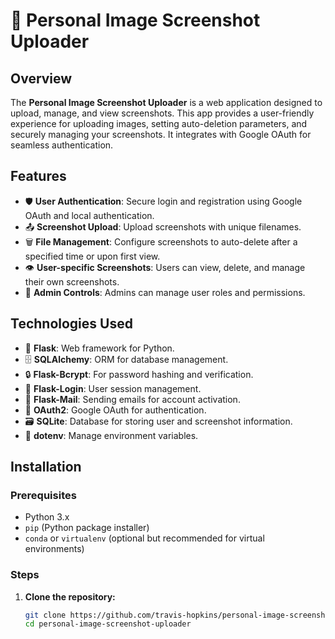 # 📸 Personal Image Screenshot Uploader

## Overview

The **Personal Image Screenshot Uploader** is a web application designed to upload, manage, and view screenshots. This app provides a user-friendly experience for uploading images, setting auto-deletion parameters, and securely managing your screenshots. It integrates with Google OAuth for seamless authentication.

## Features

- 🛡️ **User Authentication**: Secure login and registration using Google OAuth and local authentication.
- 📤 **Screenshot Upload**: Upload screenshots with unique filenames.
- 🗑️ **File Management**: Configure screenshots to auto-delete after a specified time or upon first view.
- 👁️ **User-specific Screenshots**: Users can view, delete, and manage their own screenshots.
- 🔧 **Admin Controls**: Admins can manage user roles and permissions.

## Technologies Used

- 🐍 **Flask**: Web framework for Python.
- 🗄️ **SQLAlchemy**: ORM for database management.
- 🔒 **Flask-Bcrypt**: For password hashing and verification.
- 🔑 **Flask-Login**: User session management.
- 📧 **Flask-Mail**: Sending emails for account activation.
- 🔐 **OAuth2**: Google OAuth for authentication.
- 🗃️ **SQLite**: Database for storing user and screenshot information.
- 💽 **dotenv**: Manage environment variables.

## Installation

### Prerequisites

- Python 3.x
- `pip` (Python package installer)
- `conda` or `virtualenv` (optional but recommended for virtual environments)

### Steps

1. **Clone the repository:**

   ```bash
   git clone https://github.com/travis-hopkins/personal-image-screenshot-uploader.git
   cd personal-image-screenshot-uploader
